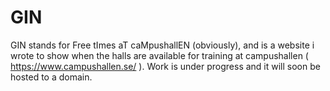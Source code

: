 # GIN
GIN stands for Free tImes aT caMpushallEN (obviously), and is a website i wrote to show when the halls are 
available for training at campushallen ( https://www.campushallen.se/ ). Work is under progress and 
it will soon be hosted to a domain.

